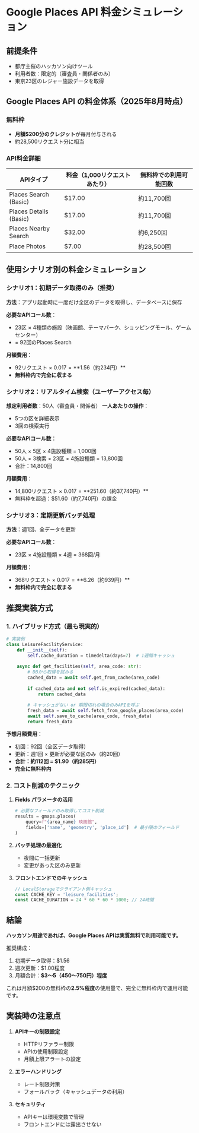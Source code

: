 # Google Places API 料金シミュレーション

## 前提条件
- 都庁主催のハッカソン向けツール
- 利用者数：限定的（審査員・関係者のみ）
- 東京23区のレジャー施設データを取得

## Google Places API の料金体系（2025年8月時点）

### 無料枠
- **月額$200分のクレジット**が毎月付与される
- 約28,500リクエスト分に相当

### API料金詳細

| APIタイプ | 料金（1,000リクエストあたり） | 無料枠での利用可能回数 |
|---------|--------------------------|-------------------|
| Places Search (Basic) | $17.00 | 約11,700回 |
| Places Details (Basic) | $17.00 | 約11,700回 |
| Places Nearby Search | $32.00 | 約6,250回 |
| Place Photos | $7.00 | 約28,500回 |

## 使用シナリオ別の料金シミュレーション

### シナリオ1：初期データ取得のみ（推奨）
**方法**：アプリ起動時に一度だけ全区のデータを取得し、データベースに保存

**必要なAPIコール数**：
- 23区 × 4種類の施設（映画館、テーマパーク、ショッピングモール、ゲームセンター）
- = 92回のPlaces Search

**月額費用**：
- 92リクエスト × $0.017 = **$1.56（約234円）**
- **無料枠内で完全に収まる**

### シナリオ2：リアルタイム検索（ユーザーアクセス毎）
**想定利用者数**：50人（審査員・関係者）
**一人あたりの操作**：
- 5つの区を詳細表示
- 3回の検索実行

**必要なAPIコール数**：
- 50人 × 5区 × 4施設種類 = 1,000回
- 50人 × 3検索 × 23区 × 4施設種類 = 13,800回
- 合計：14,800回

**月額費用**：
- 14,800リクエスト × $0.017 = **$251.60（約37,740円）**
- 無料枠を超過：$51.60（約7,740円）の課金

### シナリオ3：定期更新バッチ処理
**方法**：週1回、全データを更新

**必要なAPIコール数**：
- 23区 × 4施設種類 × 4週 = 368回/月

**月額費用**：
- 368リクエスト × $0.017 = **$6.26（約939円）**
- **無料枠内で完全に収まる**

## 推奨実装方式

### 1. **ハイブリッド方式（最も現実的）**
```python
# 実装例
class LeisureFacilityService:
    def __init__(self):
        self.cache_duration = timedelta(days=7)  # 1週間キャッシュ
    
    async def get_facilities(self, area_code: str):
        # DBから取得を試みる
        cached_data = await self.get_from_cache(area_code)
        
        if cached_data and not self.is_expired(cached_data):
            return cached_data
        
        # キャッシュがない or 期限切れの場合のみAPIを呼ぶ
        fresh_data = await self.fetch_from_google_places(area_code)
        await self.save_to_cache(area_code, fresh_data)
        return fresh_data
```

**予想月額費用**：
- 初回：92回（全区データ取得）
- 更新：週1回 × 更新が必要な区のみ（約20回）
- **合計：約112回 = $1.90（約285円）**
- **完全に無料枠内**

### 2. **コスト削減のテクニック**

1. **Fields パラメータの活用**
   ```python
   # 必要なフィールドのみ取得してコスト削減
   results = gmaps.places(
       query=f"{area_name} 映画館",
       fields=['name', 'geometry', 'place_id']  # 最小限のフィールド
   )
   ```

2. **バッチ処理の最適化**
   - 夜間に一括更新
   - 変更があった区のみ更新

3. **フロントエンドでのキャッシュ**
   ```typescript
   // LocalStorageでクライアント側キャッシュ
   const CACHE_KEY = 'leisure_facilities';
   const CACHE_DURATION = 24 * 60 * 60 * 1000; // 24時間
   ```

## 結論

**ハッカソン用途であれば、Google Places APIは実質無料で利用可能です。**

推奨構成：
1. 初期データ取得：$1.56
2. 週次更新：$1.00程度
3. 月額合計：**$3～5（450～750円）程度**

これは月額$200の無料枠の**2.5%程度**の使用量で、完全に無料枠内で運用可能です。

## 実装時の注意点

1. **APIキーの制限設定**
   - HTTPリファラー制限
   - APIの使用制限設定
   - 月額上限アラートの設定

2. **エラーハンドリング**
   - レート制限対策
   - フォールバック（キャッシュデータの利用）

3. **セキュリティ**
   - APIキーは環境変数で管理
   - フロントエンドには露出させない